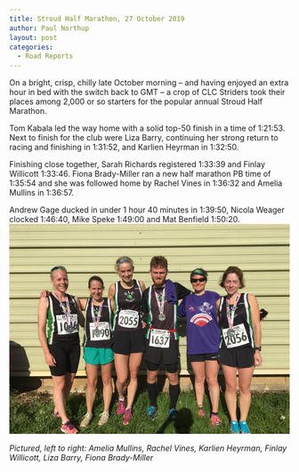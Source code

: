 ```yaml
---
title: Stroud Half Marathon, 27 October 2019
author: Paul Northup
layout: post
categories:
  - Road Reports
---
```


On a bright, crisp, chilly late October morning – and having enjoyed an extra hour in bed with the switch back to GMT – a crop of CLC Striders took their places among 2,000 or so starters for the popular annual Stroud Half Marathon.

Tom Kabala led the way home with a solid top-50 finish in a time of 1:21:53. Next to finish for the club were Liza Barry, continuing her strong return to racing and finishing in 1:31:52, and Karlien Heyrman in 1:32:50.

Finishing close together, Sarah Richards registered 1:33:39 and Finlay Willicott 1:33:46. Fiona Brady-Miller ran a new half marathon PB time of 1:35:54 and she was followed home by Rachel Vines in 1:36:32 and Amelia Mullins in 1:36:57.

Andrew Gage ducked in under 1 hour 40 minutes in 1:39:50, Nicola Weager clocked 1:46:40, Mike Speke 1:49:00 and Mat Benfield 1:50:20.
<img src="/Images/2019/10/74452639_10220658545478905_1894733786227146752_n.jpg" alt="Pictured, left to right: Amelia Mullins, Rachel Vines, Karlien Heyrman, Finlay Willicott, Liza Barry, Fiona Brady-Miller" /> 

_Pictured, left to right: Amelia Mullins, Rachel Vines, Karlien Heyrman, Finlay Willicott, Liza Barry, Fiona Brady-Miller_
